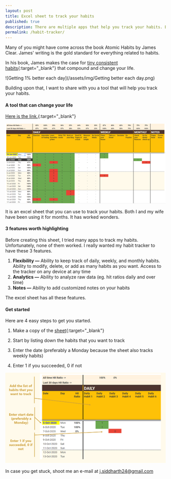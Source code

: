 ```yaml
---
layout: post
title: Excel sheet to track your habits
published: true
description: There are multiple apps that help you track your habits. But none of them offers the flexibility that this excel sheet offers.
permalink: /habit-tracker/
---
```


Many of you might have come across the book Atomic Habits by James Clear. James' writing is the gold standard for everything related to habits. 

In his book, James makes the case for [tiny consistent habits](https://jamesclear.com/habits){:target="_blank"} that compound and change your life.

![Getting 1% better each day](/assets/img/Getting better each day.png) 

Building upon that, I want to share with you a tool that will help you track your habits.  

#### **A tool that can change your life**

[Here is the link.](https://docs.google.com/spreadsheets/d/1xQd2uBECCaiVJLBC5aaMa4lrMl4SHlrrGIJNXu-DYRc/edit?usp=sharing){:target="_blank"}

![Excel sheet that tracks your habits](/assets/img/sample-habit-tracker.png)  

It is an excel sheet that you can use to track your habits. Both I and my wife have been using it for months. It has worked wonders.

#### **3 features worth highlighting** 

Before creating this sheet, I tried many apps to track my habits. Unfortunately, none of them worked. I really wanted my habit tracker to have these 3 features.  

1. **Flexibility —**  Ability to keep track of daily, weekly, and monthly habits. Ability to modify, delete, or add as many habits as you want. Access to the tracker on any device at any time 
2. **Analytics —**  Ability to analyze raw data (eg. hit ratios daily and over time)  
3. **Notes —** Ability to add customized notes on your habits

The excel sheet has all these features. 

#### **Get started**

Here are 4 easy steps to get you started. 

1. Make a copy of the [sheet](https://docs.google.com/spreadsheets/d/1xQd2uBECCaiVJLBC5aaMa4lrMl4SHlrrGIJNXu-DYRc/edit?usp=sharing){:target="_blank"}

2. Start by listing down the habits that you want to track

3. Enter the date (preferably a Monday because the sheet also tracks weekly habits) 

4. Enter 1 if you succeeded, 0 if not 

![Get started to track your habits](/assets/img/get-started-habit-tracker.png)  

In case you get stuck, shoot me an e-mail at j.siddharth24@gmail.com 